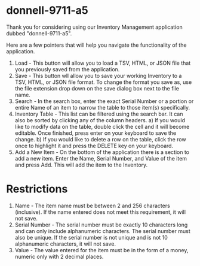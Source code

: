 # donnell-9711-a5
Thank you for considering using our Inventory Management application dubbed "donnell-9711-a5".

Here are a few pointers that will help you navigate the functionality of the application.

1) Load - This button will allow you to load a TSV, HTML, or JSON file that you previously saved from the application.
2) Save - This button wll allow you to save your working Inventory to a TSV, HTML, or JSON file format. To change the format you save as, use the file extension drop down on the save dialog box next to the file name.
3) Search - In the search box, enter the exact Serial Number or a portion or entire Name of an item to narrow the table to those item(s) specifically.
4) Inventory Table - This list can be filtered using the search bar. It can also be sorted by clicking any of the column headers.
  a) If you would like to modify data on the table, double click the cell and it will become editable. Once finished, press enter on your keyboard to save the change.
  b) If you would like to delete a row on the table, click the row once to highlight it and press the DELETE key on your keyboard.
5) Add a New Item - On the bottom of the application there is a section to add a new item. Enter the Name, Serial Number, and Value of the item and press Add. This will add the item to the Inventory.

# Restrictions
1) Name - The item name must be between 2 and 256 characters (inclusive). If the name entered does not meet this requirement, it will not save.
2) Serial Number - The serial number must be exactly 10 characters long and can only include alphanumeric characters. The serial number must also be unique. If the serial number is not unique and is not 10 alphanumeric characters, it will not save.
3) Value - The value entered for the item must be in the form of a money, numeric only with 2 decimal places.
